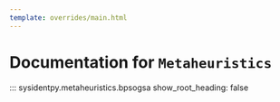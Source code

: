 ```yaml
---
template: overrides/main.html
---
```


# Documentation for `Metaheuristics`

::: sysidentpy.metaheuristics.bpsogsa
      show_root_heading: false